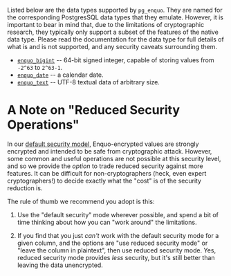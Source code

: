 Listed below are the data types supported by `pg_enquo`.
They are named for the corresponding PostgresSQL data types that they emulate.
However, it is important to bear in mind that, due to the limitations of cryptographic research, they typically only support a subset of the features of the native data type.
Please read the documentation for the data type for full details of what is and is not supported, and any security caveats surrounding them.

* [`enquo_bigint`](bigint.md) -- 64-bit signed integer, capable of storing values from `-2^63` to `2^63-1`.
* [`enquo_date`](date.md) -- a calendar date.
* [`enquo_text`](text.md) -- UTF-8 textual data of arbitrary size.


# A Note on "Reduced Security Operations"

In our [default security model](https://enquo.org/threat-models#snapshot-security), Enquo-encrypted values are strongly encrypted and intended to be safe from cryptographic attack.
However, some common and useful operations are not possible at this security level, and so we provide the *option* to trade reduced security against more features.
It can be difficult for non-cryptographers (heck, even expert cryptographers!) to decide exactly what the "cost" is of the security reduction is.

The rule of thumb we recommend you adopt is this:

1. Use the "default security" mode wherever possible, and spend a bit of time thinking about how you can "work around" the limitations.

2. If you find that you just *can't* work with the default security mode for a given column, and the options are "use reduced security mode" or "leave the column in plaintext",
   then use reduced security mode.
   Yes, reduced security mode provides *less* security, but it's still better than leaving the data unencrypted.
